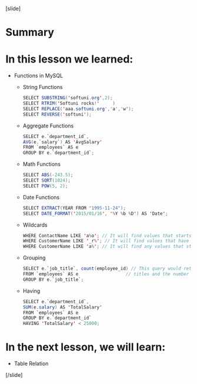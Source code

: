 [slide]

# Summary

# In this lesson we learned:

- Functions in MySQL
  * String Functions
    ``` java
    SELECT SUBSTRING('softuni.org',2);
    SELECT RTRIM('Softuni rocks!'     )
    SELECT REPLACE('aaa.softuni.org','a','w');
    SELECT REVERSE('softuni');
    ```
  * Aggregate Functions
    ``` java
    SELECT e.`department_id`, 
    AVG(e.`salary`) AS 'AvgSalary'
    FROM `employees` AS e
    GROUP BY e.`department_id`;
    ```

  * Math Functions
    ``` java
    SELECT ABS(-243.5);
    SELECT SQRT(1024);
    SELECT POW(5, 2);
    ```

  * Date Functions
    ```java
    SELECT EXTRACT(YEAR FROM "1995-11-24");
    SELECT DATE_FORMAT('2015/01/16', '%Y %b %D') AS 'Date';
    ```

  * Wildcards
    ```java
    WHERE ContactName LIKE 'a%o'; // It will find values that starts with "a" and ends with "o".
    WHERE CustomerName LIKE '_r%'; // It will find values that have "r" in second position.
    WHERE CustomerName LIKE 'a%'; // It will find any values that starts with "a" (Customer name in our case).
    ```

  * Grouping
    ``` java
    SELECT e.`job_title`, count(employee_id) // This query would return a list of position 
    FROM `employees` AS e                  // titles and the number of employees assigned to each one of them.
    GROUP BY e.`job_title`;
    ```

  * Having 
    ``` java
    SELECT e.`department_id`,
    SUM(e.salary) AS 'TotalSalary'
    FROM `employees` AS e
    GROUP BY e.`department_id`
    HAVING 'TotalSalary' < 25000;
    ```

# In the next lesson, we will learn:

- Table Relation

[/slide]